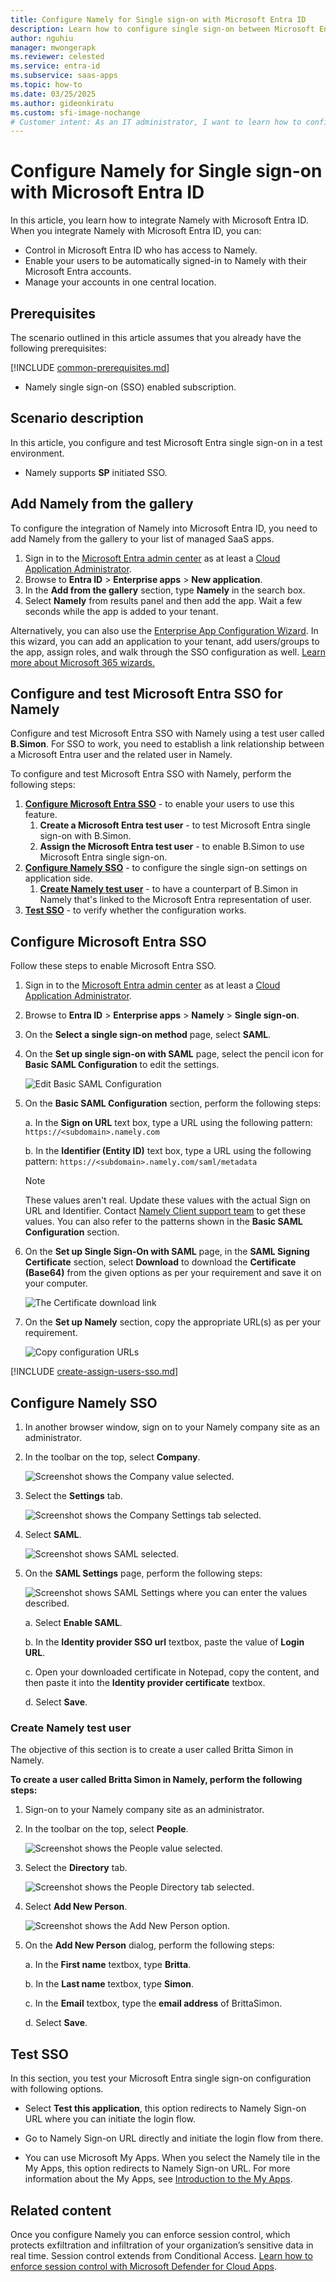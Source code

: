 ```yaml
---
title: Configure Namely for Single sign-on with Microsoft Entra ID
description: Learn how to configure single sign-on between Microsoft Entra ID and Namely.
author: nguhiu
manager: mwongerapk
ms.reviewer: celested
ms.service: entra-id
ms.subservice: saas-apps
ms.topic: how-to
ms.date: 03/25/2025
ms.author: gideonkiratu
ms.custom: sfi-image-nochange
# Customer intent: As an IT administrator, I want to learn how to configure single sign-on between Microsoft Entra ID and Namely so that I can control who has access to Namely, enable automatic sign-in with Microsoft Entra accounts, and manage my accounts in one central location.
---
```

# Configure Namely for Single sign-on with Microsoft Entra ID

In this article,  you learn how to integrate Namely with Microsoft Entra ID. When you integrate Namely with Microsoft Entra ID, you can:

* Control in Microsoft Entra ID who has access to Namely.
* Enable your users to be automatically signed-in to Namely with their Microsoft Entra accounts.
* Manage your accounts in one central location.

## Prerequisites
The scenario outlined in this article assumes that you already have the following prerequisites:

[!INCLUDE [common-prerequisites.md](~/identity/saas-apps/includes/common-prerequisites.md)]
* Namely single sign-on (SSO) enabled subscription.

## Scenario description

In this article,  you configure and test Microsoft Entra single sign-on in a test environment.

* Namely supports **SP** initiated SSO.

## Add Namely from the gallery

To configure the integration of Namely into Microsoft Entra ID, you need to add Namely from the gallery to your list of managed SaaS apps.

1. Sign in to the [Microsoft Entra admin center](https://entra.microsoft.com) as at least a [Cloud Application Administrator](~/identity/role-based-access-control/permissions-reference.md#cloud-application-administrator).
1. Browse to **Entra ID** > **Enterprise apps** > **New application**.
1. In the **Add from the gallery** section, type **Namely** in the search box.
1. Select **Namely** from results panel and then add the app. Wait a few seconds while the app is added to your tenant.

 Alternatively, you can also use the [Enterprise App Configuration Wizard](https://portal.office.com/AdminPortal/home?Q=Docs#/azureadappintegration). In this wizard, you can add an application to your tenant, add users/groups to the app, assign roles, and walk through the SSO configuration as well. [Learn more about Microsoft 365 wizards.](/microsoft-365/admin/misc/azure-ad-setup-guides)

<a name='configure-and-test-azure-ad-sso-for-namely'></a>

## Configure and test Microsoft Entra SSO for Namely

Configure and test Microsoft Entra SSO with Namely using a test user called **B.Simon**. For SSO to work, you need to establish a link relationship between a Microsoft Entra user and the related user in Namely.

To configure and test Microsoft Entra SSO with Namely, perform the following steps:

1. **[Configure Microsoft Entra SSO](#configure-azure-ad-sso)** - to enable your users to use this feature.
    1. **Create a Microsoft Entra test user** - to test Microsoft Entra single sign-on with B.Simon.
    1. **Assign the Microsoft Entra test user** - to enable B.Simon to use Microsoft Entra single sign-on.
1. **[Configure Namely SSO](#configure-namely-sso)** - to configure the single sign-on settings on application side.
    1. **[Create Namely test user](#create-namely-test-user)** - to have a counterpart of B.Simon in Namely that's linked to the Microsoft Entra representation of user.
1. **[Test SSO](#test-sso)** - to verify whether the configuration works.

<a name='configure-azure-ad-sso'></a>

## Configure Microsoft Entra SSO

Follow these steps to enable Microsoft Entra SSO.

1. Sign in to the [Microsoft Entra admin center](https://entra.microsoft.com) as at least a [Cloud Application Administrator](~/identity/role-based-access-control/permissions-reference.md#cloud-application-administrator).
1. Browse to **Entra ID** > **Enterprise apps** > **Namely** > **Single sign-on**.
1. On the **Select a single sign-on method** page, select **SAML**.
1. On the **Set up single sign-on with SAML** page, select the pencil icon for **Basic SAML Configuration** to edit the settings.

   ![Edit Basic SAML Configuration](common/edit-urls.png)

1. On the **Basic SAML Configuration** section, perform the following steps:

	a. In the **Sign on URL** text box, type a URL using the following pattern:
    `https://<subdomain>.namely.com`

    b. In the **Identifier (Entity ID)** text box, type a URL using the following pattern:
    `https://<subdomain>.namely.com/saml/metadata`

	> [!NOTE]
	> These values aren't real. Update these values with the actual Sign on URL and Identifier. Contact [Namely Client support team](https://www.namely.com/contact/) to get these values. You can also refer to the patterns shown in the **Basic SAML Configuration** section.

1. On the **Set up Single Sign-On with SAML** page, in the **SAML Signing Certificate** section, select **Download** to download the **Certificate (Base64)** from the given options as per your requirement and save it on your computer.

	![The Certificate download link](common/certificatebase64.png)

1. On the **Set up Namely** section, copy the appropriate URL(s) as per your requirement.

	![Copy configuration URLs](common/copy-configuration-urls.png)

<a name='create-an-azure-ad-test-user'></a>

[!INCLUDE [create-assign-users-sso.md](~/identity/saas-apps/includes/create-assign-users-sso.md)]

## Configure Namely SSO

1. In another browser window, sign on to your Namely company site as an administrator.

2. In the toolbar on the top, select **Company**.
   
    ![Screenshot shows the Company value selected.](./media/namely-tutorial/company.png) 

3. Select the **Settings** tab.
   
    ![Screenshot shows the Company Settings tab selected.](./media/namely-tutorial/settings.png) 

4. Select **SAML**.
   
    ![Screenshot shows SAML selected.](./media/namely-tutorial/general.png) 

5. On the **SAML Settings** page, perform the following steps:
   
    ![Screenshot shows SAML Settings where you can enter the values described.](./media/namely-tutorial/settings-page.png)
 
    a. Select **Enable SAML**. 

    b. In the **Identity provider SSO url** textbox,  paste the value of **Login URL**.
    
    c. Open your downloaded certificate in Notepad, copy the content, and then paste it into the **Identity provider certificate** textbox.
     
    d. Select **Save**.

### Create Namely test user

The objective of this section is to create a user called Britta Simon in Namely.

**To create a user called Britta Simon in Namely, perform the following steps:**

1. Sign-on to your Namely company site as an administrator.

2. In the toolbar on the top, select **People**.
   
    ![Screenshot shows the People value selected.](./media/namely-tutorial/people.png) 

3. Select the **Directory** tab.
   
    ![Screenshot shows the People Directory tab selected.](./media/namely-tutorial/directory.png) 

4. Select **Add New Person**.

    ![Screenshot shows the Add New Person option.](./media/namely-tutorial/add-person.png)

5. On the **Add New Person** dialog, perform the following steps:

    a. In the **First name** textbox, type **Britta**.

    b. In the **Last name** textbox, type **Simon**.

    c. In the **Email** textbox, type the **email address** of BrittaSimon.

    d. Select **Save**.

## Test SSO 

In this section, you test your Microsoft Entra single sign-on configuration with following options. 

* Select **Test this application**, this option redirects to Namely Sign-on URL where you can initiate the login flow. 

* Go to Namely Sign-on URL directly and initiate the login flow from there.

* You can use Microsoft My Apps. When you select the Namely tile in the My Apps, this option redirects to Namely Sign-on URL. For more information about the My Apps, see [Introduction to the My Apps](https://support.microsoft.com/account-billing/sign-in-and-start-apps-from-the-my-apps-portal-2f3b1bae-0e5a-4a86-a33e-876fbd2a4510).

## Related content

Once you configure Namely you can enforce session control, which protects exfiltration and infiltration of your organization’s sensitive data in real time. Session control extends from Conditional Access. [Learn how to enforce session control with Microsoft Defender for Cloud Apps](/cloud-app-security/proxy-deployment-any-app).

